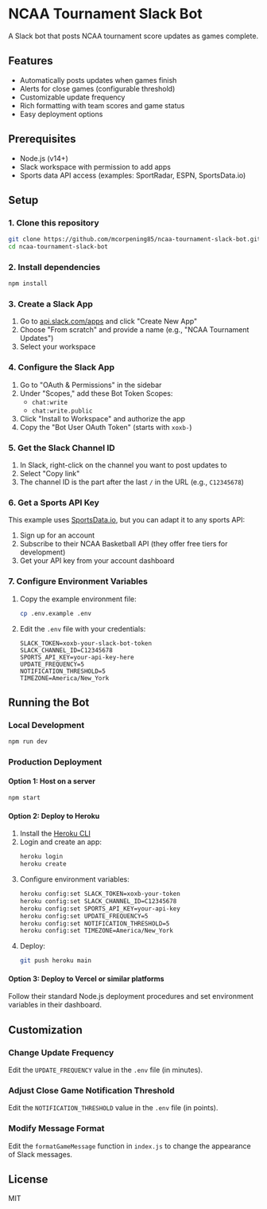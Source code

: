 # NCAA Tournament Slack Bot

A Slack bot that posts NCAA tournament score updates as games complete.

## Features

- Automatically posts updates when games finish
- Alerts for close games (configurable threshold)
- Customizable update frequency
- Rich formatting with team scores and game status
- Easy deployment options

## Prerequisites

- Node.js (v14+)
- Slack workspace with permission to add apps
- Sports data API access (examples: SportRadar, ESPN, SportsData.io)

## Setup

### 1. Clone this repository

```bash
git clone https://github.com/mcorpening85/ncaa-tournament-slack-bot.git
cd ncaa-tournament-slack-bot
```

### 2. Install dependencies

```bash
npm install
```

### 3. Create a Slack App

1. Go to [api.slack.com/apps](https://api.slack.com/apps) and click "Create New App"
2. Choose "From scratch" and provide a name (e.g., "NCAA Tournament Updates")
3. Select your workspace

### 4. Configure the Slack App

1. Go to "OAuth & Permissions" in the sidebar
2. Under "Scopes," add these Bot Token Scopes:
   - `chat:write`
   - `chat:write.public`
3. Click "Install to Workspace" and authorize the app
4. Copy the "Bot User OAuth Token" (starts with `xoxb-`)

### 5. Get the Slack Channel ID

1. In Slack, right-click on the channel you want to post updates to
2. Select "Copy link"
3. The channel ID is the part after the last `/` in the URL (e.g., `C12345678`)

### 6. Get a Sports API Key

This example uses [SportsData.io](https://sportsdata.io/), but you can adapt it to any sports API:

1. Sign up for an account
2. Subscribe to their NCAA Basketball API (they offer free tiers for development)
3. Get your API key from your account dashboard

### 7. Configure Environment Variables

1. Copy the example environment file:
   ```bash
   cp .env.example .env
   ```

2. Edit the `.env` file with your credentials:
   ```
   SLACK_TOKEN=xoxb-your-slack-bot-token
   SLACK_CHANNEL_ID=C12345678
   SPORTS_API_KEY=your-api-key-here
   UPDATE_FREQUENCY=5
   NOTIFICATION_THRESHOLD=5
   TIMEZONE=America/New_York
   ```

## Running the Bot

### Local Development

```bash
npm run dev
```

### Production Deployment

#### Option 1: Host on a server

```bash
npm start
```

#### Option 2: Deploy to Heroku

1. Install the [Heroku CLI](https://devcenter.heroku.com/articles/heroku-cli)
2. Login and create an app:
   ```bash
   heroku login
   heroku create
   ```
3. Configure environment variables:
   ```bash
   heroku config:set SLACK_TOKEN=xoxb-your-token
   heroku config:set SLACK_CHANNEL_ID=C12345678
   heroku config:set SPORTS_API_KEY=your-api-key
   heroku config:set UPDATE_FREQUENCY=5
   heroku config:set NOTIFICATION_THRESHOLD=5
   heroku config:set TIMEZONE=America/New_York
   ```
4. Deploy:
   ```bash
   git push heroku main
   ```

#### Option 3: Deploy to Vercel or similar platforms

Follow their standard Node.js deployment procedures and set environment variables in their dashboard.

## Customization

### Change Update Frequency

Edit the `UPDATE_FREQUENCY` value in the `.env` file (in minutes).

### Adjust Close Game Notification Threshold

Edit the `NOTIFICATION_THRESHOLD` value in the `.env` file (in points).

### Modify Message Format

Edit the `formatGameMessage` function in `index.js` to change the appearance of Slack messages.

## License

MIT
